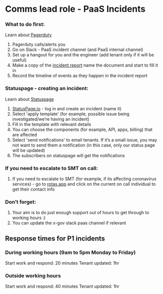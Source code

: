 # Comms lead role - PaaS Incidents

### What to do first:
Learn about [Pagerduty](/team/pagerduty/)

1. Pagerduty calls/alerts you
1. Go on Slack - PaaS incident channel (and PaaS internal channel)
1. Set up a hangout for you and the engineer (add tenant only if it will be useful)
1. Make a copy of the [incident report](https://docs.google.com/document/d/1U2F6TLrrKTuDkYCtkW4DXryiaPoGDPmrZ-b2Teibjvo/) name the document and start to fill it in
1. Record the timeline of events as they happen in the incident report

### Statuspage - creating an incident:

Learn about [Statuspage](/team/statuspage/)

1. [StatusPage.io](https://www.statuspage.io/) - log in and create an incident (name it)
1. Select 'apply template' (for example, possible issue being investigated/we’re having an incident)
1. Fill in the template with relevant details
1. You can choose the components (for example, API, apps, billing) that are affected
1. Select 'send notifications' to email tenants. If it’s a small issue, you may not want to send them a notification (in this case, only our status page will be updated)
1. The subscribers on statuspage will get the notifications

### If you need to escalate to SMT on call:
1. If you need to escalate to SMT (for example, if its affecting coronavirus services) - go to [rotas app](https://rotas.cloudapps.digital/teams/techops-management-escalations) and click on the current on call individual to get their contact info 

### Don’t forget:
1. Your aim is to do just enough support out of hours to get through to working hours :)
1. You can update the x-gov slack paas channel if relevant

## Response times for P1 incidents

### During working hours (9am to 5pm Monday to Friday) 

Start work and respond: 20 minutes
Tenant updated: 1hr

### Outside working hours

Start work and respond: 40 minutes
Tenant updated: 1hr
